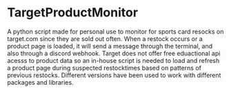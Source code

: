 # TargetProductMonitor
A python script made for personal use to monitor for sports card resocks on target.com since they are sold out often. When a restock occurs or a product page is loaded, it will send a message through the terminal, and also through a discord webhook. Target does not offer free eduactional api acesss to product data so an in-house script is needed to load and refresh a product page during suspected restocktimes based on patterns of previous restocks. Different versions have been used to work with different packages and libraries.
